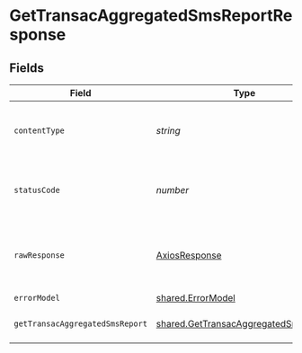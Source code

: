 # GetTransacAggregatedSmsReportResponse


## Fields

| Field                                                                                        | Type                                                                                         | Required                                                                                     | Description                                                                                  |
| -------------------------------------------------------------------------------------------- | -------------------------------------------------------------------------------------------- | -------------------------------------------------------------------------------------------- | -------------------------------------------------------------------------------------------- |
| `contentType`                                                                                | *string*                                                                                     | :heavy_check_mark:                                                                           | HTTP response content type for this operation                                                |
| `statusCode`                                                                                 | *number*                                                                                     | :heavy_check_mark:                                                                           | HTTP response status code for this operation                                                 |
| `rawResponse`                                                                                | [AxiosResponse](https://axios-http.com/docs/res_schema)                                      | :heavy_minus_sign:                                                                           | Raw HTTP response; suitable for custom response parsing                                      |
| `errorModel`                                                                                 | [shared.ErrorModel](../../models/shared/errormodel.md)                                       | :heavy_minus_sign:                                                                           | bad request                                                                                  |
| `getTransacAggregatedSmsReport`                                                              | [shared.GetTransacAggregatedSmsReport](../../models/shared/gettransacaggregatedsmsreport.md) | :heavy_minus_sign:                                                                           | Aggregated SMS report informations                                                           |
